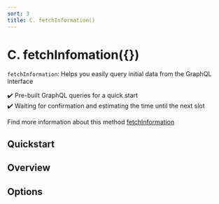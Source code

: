 ```yaml
---
sort: 3
title: C. fetchInformation()
---
```


# C. fetchInfomation({})

`fetchInformation`: Helps you easily query initial data from the GraphQL interface

:heavy_check_mark: Pre-built GraphQL queries for a quick start  
:heavy_check_mark: Waiting for confirmation and estimating the time until the next slot  

Find more information about this method [fetchInformation](../fetchInformation)


## Quickstart

## Overview

## Options